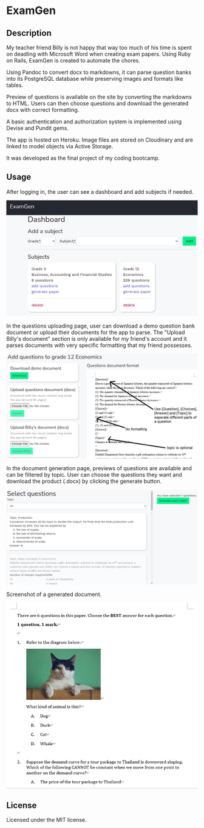 # ExamGen

## Description

My teacher friend Billy is not happy that way too much of his time is spent on deadling with Microsoft Word when creating exam papers. Using Ruby on Rails, ExamGen is created to automate the chores.

Using Pandoc to convert docx to markdowns, it can parse question banks into its PostgreSQL database while preserving images and formats like tables.

Preview of questions is available on the site by converting the markdowns to HTML. Users can then choose questions and download the generated docx with correct formatting.

A basic authentication and authorization system is implemented using Devise and Pundit gems.

The app is hosted on Heroku. Image files are stored on Cloudinary and are linked to model objects via Active Storage.

It was developed as the final project of my coding bootcamp.

## Usage

After logging in, the user can see a dashboard and add subjects if needed.

![dashboard screenshot](app/assets/images/dashboard.jpg)

In the questions uploading page, user can download a demo question bank document or upload their documents for the app to parse. The "Upload Billy's document" section is only available for my friend's account and it parses documents with very specific formatting that my friend possesses.

![upload page screenshot](app/assets/images/add_questions.jpg)

In the document generation page, previews of questions are available and can be filtered by topic. User can choose the questions they want and download the product (.docx) by clicking the generate button.

![generator screenshot](app/assets/images/generator.jpg)

Screenshot of a generated document.

![upload page screenshot](app/assets/images/docx_ss.jpg)

## License

Licensed under the MIT license.
